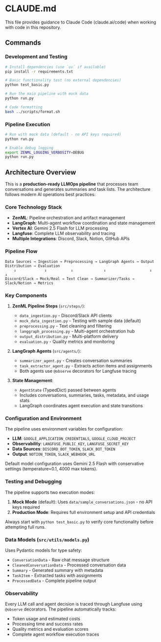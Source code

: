 # CLAUDE.md

This file provides guidance to Claude Code (claude.ai/code) when working with code in this repository.

## Commands

### Development and Testing
```bash
# Install dependencies (use `uv` if available)
pip install -r requirements.txt

# Basic functionality test (no external dependencies)
python test_basic.py

# Run the main pipeline with mock data
python run.py

# Code formatting
bash ../scripts/format.sh
```

### Pipeline Execution
```bash
# Run with mock data (default - no API keys required)
python run.py

# Enable debug logging
export ZENML_LOGGING_VERBOSITY=DEBUG
python run.py
```

## Architecture Overview

This is a **production-ready LLMOps pipeline** that processes team conversations and generates summaries and task lists. The architecture follows modern AI operations best practices:

### Core Technology Stack
- **ZenML**: Pipeline orchestration and artifact management
- **LangGraph**: Multi-agent workflow coordination and state management
- **Vertex AI**: Gemini 2.5 Flash for LLM processing
- **Langfuse**: Complete LLM observability and tracing
- **Multiple Integrations**: Discord, Slack, Notion, GitHub APIs

### Pipeline Flow
```
Data Sources → Ingestion → Preprocessing → LangGraph Agents → Output Distribution → Evaluation
    ↓             ↓           ↓              ↓                    ↓                ↓
Discord/Slack → Mock/Real → Text Clean → Summarizer/Tasks → Slack/Notion → Metrics
```

### Key Components

1. **ZenML Pipeline Steps** (`src/steps/`):
   - `data_ingestion.py` - Discord/Slack API clients
   - `mock_data_ingestion.py` - Testing with sample data (default)
   - `preprocessing.py` - Text cleaning and filtering
   - `langgraph_processing.py` - Multi-agent orchestration hub
   - `output_distribution.py` - Multi-platform delivery
   - `evaluation.py` - Quality metrics and monitoring

2. **LangGraph Agents** (`src/agents/`):
   - `summarizer_agent.py` - Creates conversation summaries
   - `task_extractor_agent.py` - Extracts action items and assignments
   - Both agents use `@observe` decorators for Langfuse tracing

3. **State Management**:
   - `AgentState` (TypedDict) passed between agents
   - Includes conversations, summaries, tasks, metadata, and usage stats
   - LangGraph coordinates agent execution and state transitions

### Configuration and Environment

The pipeline uses environment variables for configuration:
- **LLM**: `GOOGLE_APPLICATION_CREDENTIALS`, `GOOGLE_CLOUD_PROJECT`
- **Observability**: `LANGFUSE_PUBLIC_KEY`, `LANGFUSE_SECRET_KEY`
- **Data Sources**: `DISCORD_BOT_TOKEN`, `SLACK_BOT_TOKEN`
- **Output**: `NOTION_TOKEN`, `SLACK_WEBHOOK_URL`

Default model configuration uses Gemini 2.5 Flash with conservative settings (temperature=0.1, 4000 max tokens).

### Testing and Debugging

The pipeline supports two execution modes:
1. **Mock Mode** (default): Uses `data/sample_conversations.json` - no API keys required
2. **Production Mode**: Requires full environment setup and API credentials

Always start with `python test_basic.py` to verify core functionality before attempting full runs.

### Data Models (`src/utils/models.py`)

Uses Pydantic models for type safety:
- `ConversationData` - Raw chat message structure
- `CleanedConversationData` - Processed conversation data
- `Summary` - Generated summary with metadata
- `TaskItem` - Extracted tasks with assignments
- `ProcessedData` - Complete pipeline output

### Observability

Every LLM call and agent decision is traced through Langfuse using `@observe` decorators. The pipeline automatically tracks:
- Token usage and estimated costs
- Processing time and success rates
- Quality metrics and evaluation scores
- Complete agent workflow execution traces
